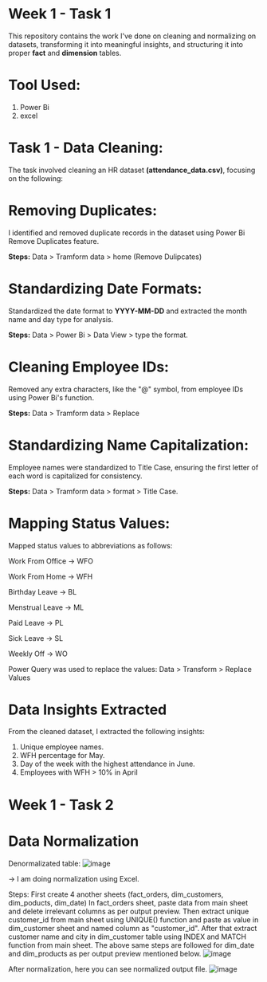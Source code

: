  # Week 1 - Task 1
This repository contains the work I've done on cleaning and normalizing on datasets, transforming it into meaningful insights, and structuring it into proper **fact** and **dimension** tables. 

# Tool Used:
  1) Power Bi   
  2) excel
     
 # Task 1 - Data Cleaning:
  
 The task involved cleaning an HR dataset **(attendance_data.csv)**, focusing on the following:

# Removing Duplicates:

I identified and removed duplicate records in the dataset using Power Bi Remove Duplicates feature.

**Steps:** Data > Tramform data > home (Remove Dulipcates) 

# Standardizing Date Formats:

Standardized the date format to **YYYY-MM-DD** and extracted the month name and day type for analysis.

**Steps:** Data > Power Bi > Data View > type the format.


# Cleaning Employee IDs:

Removed any extra characters, like the "@" symbol, from employee IDs using Power Bi's function.

**Steps:** Data > Tramform data > Replace

# Standardizing Name Capitalization:

Employee names were standardized to Title Case, ensuring the first letter of each word is capitalized for consistency.

**Steps:** Data > Tramform data > format > Title Case.

# Mapping Status Values:

Mapped status values to abbreviations as follows:

Work From Office → WFO

Work From Home → WFH

Birthday Leave → BL

Menstrual Leave → ML

Paid Leave → PL

Sick Leave → SL

Weekly Off → WO

Power Query was used to replace the values: Data > Transform > Replace Values

# Data Insights Extracted
From the cleaned dataset, I extracted the following insights:
1) Unique employee names.
2) WFH percentage for May.
3) Day of the week with the highest attendance in June.
4) Employees with WFH > 10% in April

 # Week 1 - Task 2
# Data Normalization
                
 Denormalizated table:
![image](https://github.com/user-attachments/assets/bcee5245-c1b2-42ab-9a74-6f3afef68de6)


→ I am doing normalization using Excel.

Steps:
First create 4 another sheets (fact_orders, dim_customers, dim_poducts, dim_date)
In fact_orders sheet, paste data from main sheet and delete irrelevant columns as per output preview.
Then extract unique customer_id from main sheet using UNIQUE() function and paste as value in dim_customer sheet and named column as "customer_id".
After that extract customer name and city in dim_customer table using INDEX and MATCH function from main sheet.
The above same steps are followed for dim_date and dim_products as per output preview mentioned below.
![image](https://github.com/user-attachments/assets/6137da57-611a-48d1-8521-ca7039429571)

After normalization, here you can see normalized output file.
![image](https://github.com/user-attachments/assets/affc4f4b-b13e-4106-9dcb-d1c4b5c95e84)


